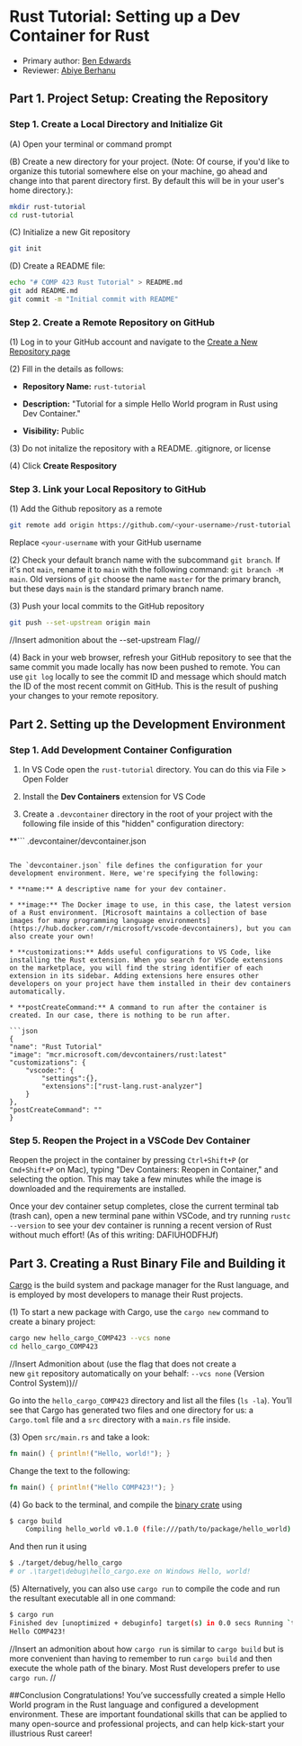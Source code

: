 # Rust Tutorial: Setting up a Dev Container for Rust
* Primary author: [Ben Edwards](https://github.com/bkedwards)
* Reviewer: [Abiye Berhanu](https://github.com/aberhanu)

## Part 1. Project Setup: Creating the Repository

### Step 1. Create a Local Directory and Initialize Git

(A) Open your terminal or command prompt

(B) Create a new directory for your project. (Note: Of course, if you'd like to organize this tutorial somewhere else on your machine, go ahead and change into that parent directory first. By default this will be in your user's home directory.):
```sh
mkdir rust-tutorial
cd rust-tutorial
```
(C) Initialize a new Git repository
```sh
git init
```

(D) Create a README file:
```sh
echo "# COMP 423 Rust Tutorial" > README.md
git add README.md
git commit -m "Initial commit with README"
```

### Step 2. Create a Remote Repository on GitHub
(1) Log in to your GitHub account and navigate to the [Create a New Repository page](https://github.com/new)

(2) Fill in the details as follows:

- **Repository Name:** `rust-tutorial`

- **Description:** "Tutorial for a simple Hello World program in Rust using Dev Container."

- **Visibility:** Public

(3) Do not initalize the repository with a README. .gitignore, or license

(4) Click **Create Respository**

### Step 3. Link your Local Repository to GitHub
(1) Add the Github repository as a remote
```sh
git remote add origin https://github.com/<your-username>/rust-tutorial.git
```
Replace `<your-username` with your GitHub username

(2) Check your default branch name with the subcommand `git branch`. If it's not `main`, rename it to `main` with the following command: `git branch -M main`. Old versions of `git` choose the name `master` for the primary branch, but these days `main` is the standard primary branch name.

(3) Push your local commits to the GitHub repository
```sh
git push --set-upstream origin main
```
//Insert admonition about the --set-upstream Flag//

(4) Back in your web browser, refresh your GitHub repository to see that the same commit you made locally has now been pushed to remote. You can use `git log` locally to see the commit ID and message which should match the ID of the most recent commit on GitHub. This is the result of pushing your changes to your remote repository.

## Part 2. Setting up the Development Environment
### Step 1. Add Development Container Configuration
1. In VS Code open the `rust-tutorial` directory. You can do this via File > Open Folder

2. Install the **Dev Containers** extension for VS Code
3. Create a `.devcontainer` directory in the root of your project with the following file inside of this "hidden" configuration directory:

**```
.devcontainer/devcontainer.json
```**

The `devcontainer.json` file defines the configuration for your development environment. Here, we're specifying the following:

* **name:** A descriptive name for your dev container.

* **image:** The Docker image to use, in this case, the latest version of a Rust environment. [Microsoft maintains a collection of base images for many programming language environments](https://hub.docker.com/r/microsoft/vscode-devcontainers), but you can also create your own!

* **customizations:** Adds useful configurations to VS Code, like installing the Rust extension. When you search for VSCode extensions on the marketplace, you will find the string identifier of each extension in its sidebar. Adding extensions here ensures other developers on your project have them installed in their dev containers automatically.

* **postCreateCommand:** A command to run after the container is created. In our case, there is nothing to be run after.

```json
{
"name": "Rust Tutorial"
"image": "mcr.microsoft.com/devcontainers/rust:latest"
"customizations": {
	"vscode:": {
		"settings":{},
		"extensions":["rust-lang.rust-analyzer"]
	}
},
"postCreateCommand": ""	
}
```

### Step 5. Reopen the Project in a VSCode Dev Container

Reopen the project in the container by pressing `Ctrl+Shift+P`  (or `Cmd+Shift+P` on Mac), typing "Dev Containers: Reopen in Container," and selecting the option. This may take a few minutes while the image is downloaded and the requirements are installed.

Once your dev container setup completes, close the current terminal tab (trash can), open a new terminal pane within VSCode, and try running `rustc --version` to see your dev container is running a recent version of Rust without much effort! (As of this writing: DAFIUHODFHJf)

## Part 3. Creating a Rust Binary File and Building it 

[Cargo](https://doc.rust-lang.org/book/ch01-03-hello-cargo.html) is the build system and package manager for the Rust language, and is employed by most developers to manage their Rust projects.

(1) To start a new package with Cargo, use the `cargo new` command to create a binary project:
```sh
cargo new hello_cargo_COMP423 --vcs none
cd hello_cargo_COMP423
```

//Insert Admonition about (use the flag that does not create a new `git` repository automatically on your behalf: `--vcs none` (Version Control System))//

Go into the `hello_cargo_COMP423` directory and list all the files (`ls -la`). You’ll see that Cargo has generated two files and one directory for us: a `Cargo.toml` file and a `src` directory with a `main.rs` file inside.

(3) Open `src/main.rs` and take a look:
```rs
fn main() { println!("Hello, world!"); }
```
Change the text to the following:
```rs
fn main() { println!("Hello COMP423!"); }
```
(4) Go back to the terminal, and compile the [binary crate](https://doc.rust-lang.org/book/ch07-01-packages-and-crates.html) using
```sh
$ cargo build
	Compiling hello_world v0.1.0 (file:///path/to/package/hello_world)
```
And then run it using
```sh
$ ./target/debug/hello_cargo 
# or .\target\debug\hello_cargo.exe on Windows Hello, world!
```
(5) Alternatively, you can also use `cargo run` to compile the code and run the resultant executable all in one command:
```sh
$ cargo run 
Finished dev [unoptimized + debuginfo] target(s) in 0.0 secs Running `target/debug/hello_cargo` 
Hello COMP423!
```
//Insert an admonition about how `cargo run` is similar to `cargo build` but is more convenient than having to remember to run `cargo build` and then execute the whole path of the binary. Most Rust developers prefer to use `cargo run`. //

##Conclusion
Congratulations! You’ve successfully created a simple Hello World program in the Rust language and configured a development environment. These are important foundational skills that can be applied to many open-source and professional projects, and can help kick-start your illustrious Rust career! 